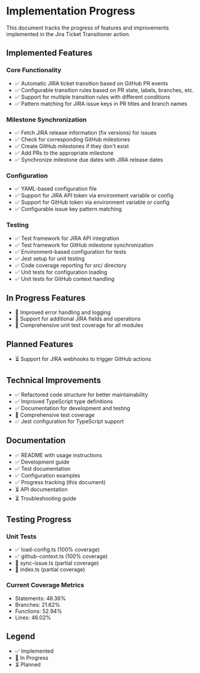 # Implementation Progress

This document tracks the progress of features and improvements implemented in the Jira Ticket Transitioner action.

## Implemented Features

### Core Functionality
- ✅ Automatic JIRA ticket transition based on GitHub PR events
- ✅ Configurable transition rules based on PR state, labels, branches, etc.
- ✅ Support for multiple transition rules with different conditions
- ✅ Pattern matching for JIRA issue keys in PR titles and branch names

### Milestone Synchronization
- ✅ Fetch JIRA release information (fix versions) for issues
- ✅ Check for corresponding GitHub milestones
- ✅ Create GitHub milestones if they don't exist
- ✅ Add PRs to the appropriate milestone
- ✅ Synchronize milestone due dates with JIRA release dates

### Configuration
- ✅ YAML-based configuration file
- ✅ Support for JIRA API token via environment variable or config
- ✅ Support for GitHub token via environment variable or config
- ✅ Configurable issue key pattern matching

### Testing
- ✅ Test framework for JIRA API integration
- ✅ Test framework for GitHub milestone synchronization
- ✅ Environment-based configuration for tests
- ✅ Jest setup for unit testing
- ✅ Code coverage reporting for src/ directory
- ✅ Unit tests for configuration loading
- ✅ Unit tests for GitHub context handling

## In Progress Features

- 🔄 Improved error handling and logging
- 🔄 Support for additional JIRA fields and operations
- 🔄 Comprehensive unit test coverage for all modules

## Planned Features

- ⏳ Support for JIRA webhooks to trigger GitHub actions

## Technical Improvements

- ✅ Refactored code structure for better maintainability
- ✅ Improved TypeScript type definitions
- ✅ Documentation for development and testing
- 🔄 Comprehensive test coverage
- ✅ Jest configuration for TypeScript support

## Documentation

- ✅ README with usage instructions
- ✅ Development guide
- ✅ Test documentation
- ✅ Configuration examples
- ✅ Progress tracking (this document)
- ⏳ API documentation
- ⏳ Troubleshooting guide

## Testing Progress

### Unit Tests
- ✅ load-config.ts (100% coverage)
- ✅ github-context.ts (100% coverage)
- 🔄 sync-issue.ts (partial coverage)
- 🔄 index.ts (partial coverage)

### Current Coverage Metrics
- Statements: 46.36%
- Branches: 21.62%
- Functions: 52.94%
- Lines: 46.02%

## Legend
- ✅ Implemented
- 🔄 In Progress
- ⏳ Planned 